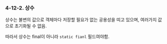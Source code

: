 ### 4-12-2. 상수

상수는 불변의 값으로 객체마다 저장할 필요가 없는 공용성을 띠고 있으며, 여러가지 값으로 초기화될 수 없음.

따라서 상수는 final이 아니라 `static fianl` 필드여야함.